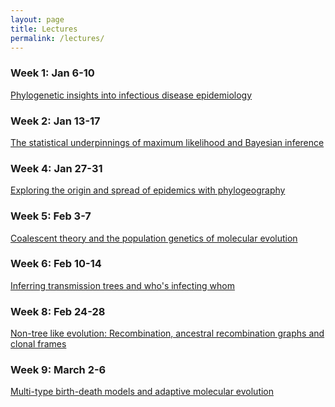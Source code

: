 ```yaml
---
layout: page
title: Lectures
permalink: /lectures/
---
```


### Week 1: Jan 6-10

[Phylogenetic insights into infectious disease epidemiology][lecture1] <br>

[lecture1]: <{{site.baseurl}}/lectures/MolEpi.PhyloInsights.Lecture1.pdf>

### Week 2: Jan 13-17

[The statistical underpinnings of maximum likelihood and Bayesian inference][lecture2] <br>

[lecture2]: <{{site.baseurl}}/lectures/MolEpi.StatisticalUnderpinnings.Lecture2.pdf>

### Week 4: Jan 27-31

[Exploring the origin and spread of epidemics with phylogeography][lecture3] <br>

[lecture3]: <{{site.baseurl}}/lectures/MolEpi.Phylogeography.Lecture3.pdf>

### Week 5: Feb 3-7

[Coalescent theory and the population genetics of molecular evolution][lecture4] <br>

[lecture4]: <{{site.baseurl}}/lectures/MolEpi.CoalescentTheory.Lecture4.pdf>

### Week 6: Feb 10-14

[Inferring transmission trees and who's infecting whom][lecture5] <br>

[lecture5]: <{{site.baseurl}}/lectures/MolEpi.TransmissionTrees.Lecture5.pdf>

### Week 8: Feb 24-28

[Non-tree like evolution: Recombination, ancestral recombination graphs and clonal frames][lecture6] <br>

[lecture6]: <{{site.baseurl}}/lectures/MolEpi.Recombination.Lecture6.pdf>

### Week 9: March 2-6

[Multi-type birth-death models and adaptive molecular evolution][lecture7] <br>

[lecture7]: <{{site.baseurl}}/lectures/MolEpi.BirthDeathModels.Lecture7.pdf>



